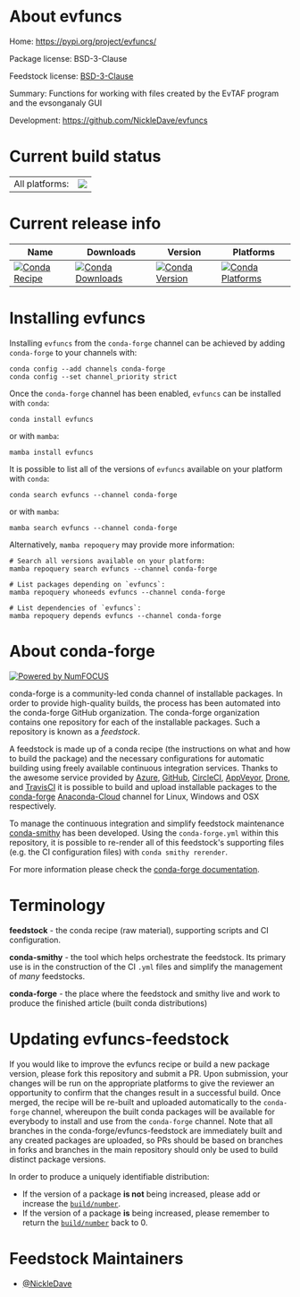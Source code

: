 About evfuncs
=============

Home: https://pypi.org/project/evfuncs/

Package license: BSD-3-Clause

Feedstock license: [BSD-3-Clause](https://github.com/conda-forge/evfuncs-feedstock/blob/main/LICENSE.txt)

Summary: Functions for working with files created by the EvTAF program and the evsonganaly GUI

Development: https://github.com/NickleDave/evfuncs

Current build status
====================


<table><tr><td>All platforms:</td>
    <td>
      <a href="https://dev.azure.com/conda-forge/feedstock-builds/_build/latest?definitionId=14914&branchName=main">
        <img src="https://dev.azure.com/conda-forge/feedstock-builds/_apis/build/status/evfuncs-feedstock?branchName=main">
      </a>
    </td>
  </tr>
</table>

Current release info
====================

| Name | Downloads | Version | Platforms |
| --- | --- | --- | --- |
| [![Conda Recipe](https://img.shields.io/badge/recipe-evfuncs-green.svg)](https://anaconda.org/conda-forge/evfuncs) | [![Conda Downloads](https://img.shields.io/conda/dn/conda-forge/evfuncs.svg)](https://anaconda.org/conda-forge/evfuncs) | [![Conda Version](https://img.shields.io/conda/vn/conda-forge/evfuncs.svg)](https://anaconda.org/conda-forge/evfuncs) | [![Conda Platforms](https://img.shields.io/conda/pn/conda-forge/evfuncs.svg)](https://anaconda.org/conda-forge/evfuncs) |

Installing evfuncs
==================

Installing `evfuncs` from the `conda-forge` channel can be achieved by adding `conda-forge` to your channels with:

```
conda config --add channels conda-forge
conda config --set channel_priority strict
```

Once the `conda-forge` channel has been enabled, `evfuncs` can be installed with `conda`:

```
conda install evfuncs
```

or with `mamba`:

```
mamba install evfuncs
```

It is possible to list all of the versions of `evfuncs` available on your platform with `conda`:

```
conda search evfuncs --channel conda-forge
```

or with `mamba`:

```
mamba search evfuncs --channel conda-forge
```

Alternatively, `mamba repoquery` may provide more information:

```
# Search all versions available on your platform:
mamba repoquery search evfuncs --channel conda-forge

# List packages depending on `evfuncs`:
mamba repoquery whoneeds evfuncs --channel conda-forge

# List dependencies of `evfuncs`:
mamba repoquery depends evfuncs --channel conda-forge
```


About conda-forge
=================

[![Powered by
NumFOCUS](https://img.shields.io/badge/powered%20by-NumFOCUS-orange.svg?style=flat&colorA=E1523D&colorB=007D8A)](https://numfocus.org)

conda-forge is a community-led conda channel of installable packages.
In order to provide high-quality builds, the process has been automated into the
conda-forge GitHub organization. The conda-forge organization contains one repository
for each of the installable packages. Such a repository is known as a *feedstock*.

A feedstock is made up of a conda recipe (the instructions on what and how to build
the package) and the necessary configurations for automatic building using freely
available continuous integration services. Thanks to the awesome service provided by
[Azure](https://azure.microsoft.com/en-us/services/devops/), [GitHub](https://github.com/),
[CircleCI](https://circleci.com/), [AppVeyor](https://www.appveyor.com/),
[Drone](https://cloud.drone.io/welcome), and [TravisCI](https://travis-ci.com/)
it is possible to build and upload installable packages to the
[conda-forge](https://anaconda.org/conda-forge) [Anaconda-Cloud](https://anaconda.org/)
channel for Linux, Windows and OSX respectively.

To manage the continuous integration and simplify feedstock maintenance
[conda-smithy](https://github.com/conda-forge/conda-smithy) has been developed.
Using the ``conda-forge.yml`` within this repository, it is possible to re-render all of
this feedstock's supporting files (e.g. the CI configuration files) with ``conda smithy rerender``.

For more information please check the [conda-forge documentation](https://conda-forge.org/docs/).

Terminology
===========

**feedstock** - the conda recipe (raw material), supporting scripts and CI configuration.

**conda-smithy** - the tool which helps orchestrate the feedstock.
                   Its primary use is in the construction of the CI ``.yml`` files
                   and simplify the management of *many* feedstocks.

**conda-forge** - the place where the feedstock and smithy live and work to
                  produce the finished article (built conda distributions)


Updating evfuncs-feedstock
==========================

If you would like to improve the evfuncs recipe or build a new
package version, please fork this repository and submit a PR. Upon submission,
your changes will be run on the appropriate platforms to give the reviewer an
opportunity to confirm that the changes result in a successful build. Once
merged, the recipe will be re-built and uploaded automatically to the
`conda-forge` channel, whereupon the built conda packages will be available for
everybody to install and use from the `conda-forge` channel.
Note that all branches in the conda-forge/evfuncs-feedstock are
immediately built and any created packages are uploaded, so PRs should be based
on branches in forks and branches in the main repository should only be used to
build distinct package versions.

In order to produce a uniquely identifiable distribution:
 * If the version of a package **is not** being increased, please add or increase
   the [``build/number``](https://docs.conda.io/projects/conda-build/en/latest/resources/define-metadata.html#build-number-and-string).
 * If the version of a package **is** being increased, please remember to return
   the [``build/number``](https://docs.conda.io/projects/conda-build/en/latest/resources/define-metadata.html#build-number-and-string)
   back to 0.

Feedstock Maintainers
=====================

* [@NickleDave](https://github.com/NickleDave/)

